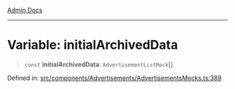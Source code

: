 [Admin Docs](/)

***

# Variable: initialArchivedData

> `const` **initialArchivedData**: `AdvertisementListMock`[]

Defined in: [src/components/Advertisements/AdvertisementsMocks.ts:389](https://github.com/PalisadoesFoundation/talawa-admin/blob/main/src/components/Advertisements/AdvertisementsMocks.ts#L389)
